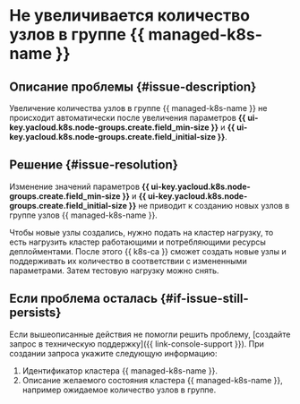 # Не увеличивается количество узлов в группе {{ managed-k8s-name }}


## Описание проблемы {#issue-description}

Увеличение количества узлов в группе {{ managed-k8s-name }} не происходит автоматически после увеличения параметров **{{ ui-key.yacloud.k8s.node-groups.create.field_min-size }}** и **{{ ui-key.yacloud.k8s.node-groups.create.field_initial-size }}**.

## Решение {#issue-resolution}

Изменение значений параметров **{{ ui-key.yacloud.k8s.node-groups.create.field_min-size }}** и **{{ ui-key.yacloud.k8s.node-groups.create.field_initial-size }}** не приводит к созданию новых узлов в группе узлов {{ managed-k8s-name }}.

Чтобы новые узлы создались, нужно подать на кластер нагрузку, то есть нагрузить кластер работающими и потребляющими ресурсы деплойментами. После этого {{ k8s-ca }} сможет создать новые узлы и поддерживать их количество в соответствии с измененными параметрами. Затем тестовую нагрузку можно снять.

## Если проблема осталась {#if-issue-still-persists}

Если вышеописанные действия не помогли решить проблему, [создайте запрос в техническую поддержку]({{ link-console-support }}). При создании запроса укажите следующую информацию:

1. Идентификатор кластера {{ managed-k8s-name }}.
1. Описание желаемого состояния кластера {{ managed-k8s-name }}, например ожидаемое количество узлов в группе.